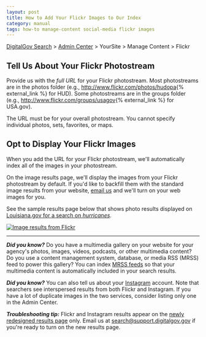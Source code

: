 ```yaml
---
layout: post
title: How to Add Your Flickr Images to Our Index
category: manual
tags: how-to manage-content social-media flickr images
---
```

[DigitalGov Search](/index.html) > [Admin Center](https://search.usa.gov/sites/) > YourSite > Manage Content > Flickr

## Tell Us About Your Flickr Photostream

Provide us with the *full URL* for your Flickr photostream. Most photostreams are in the photos folder (e.g., <http://www.flickr.com/photos/hudopa>{% external_link %} for HUD). Some photostreams are in the groups folder (e.g., <http://www.flickr.com/groups/usagov>{% external_link %} for USA.gov).

The URL must be for your overall photostream. You cannot specify individual photos, sets, favorites, or maps.

## Opt to Display Your Flickr Images

When you add the URL for your Flickr photostream, we'll automatically index all of the images in your photostream.

On the image results page, we'll display the images from your Flickr photostream by default. If you'd like to backfill them with the standard image results from your website, [email us](mailto:search@support.digitalgov.gov) and we'll turn on your web images for you.

See the sample results page below that shows photo results displayed on [Louisiana.gov for a search on *hurricanes*](http://search.usa.gov/search/images?affiliate=www.louisiana.gov&query=hurricanes).

[![Image results from Flickr](https://9fddeb862c037f6d2190-f1564c64756a8cfee25b6b19953b1d23.ssl.cf2.rackcdn.com/social-media-flickr.png "Image results from Flickr")](http://search.usa.gov/search/images?affiliate=www.louisiana.gov&query=hurricanes)

---

***Did you know?*** Do you have a multimedia gallery on your website for your agency's photos, images, videos, podcasts, or other multimedia content? Do you use a content management system, database, or media RSS (MRSS) feed to power this gallery? You can index [MRSS feeds](/manual/rss.html) so that your multimedia content is automatically included in your search results.

***Did you know?*** You can also tell us about your [Instagram](/manual/instagram.html) account. Note that searchers see interspersed results from both Flickr and Instagram. If you have a lot of duplicate images in the two services, consider listing only one in the Admin Center.

***Troubleshooting tip:*** Flickr and Instagram results appear on the [newly redesigned results page](/blog/serp-redesign.html) only. Email us at <search@support.digitalgov.gov> if you're ready to turn on the new results page.